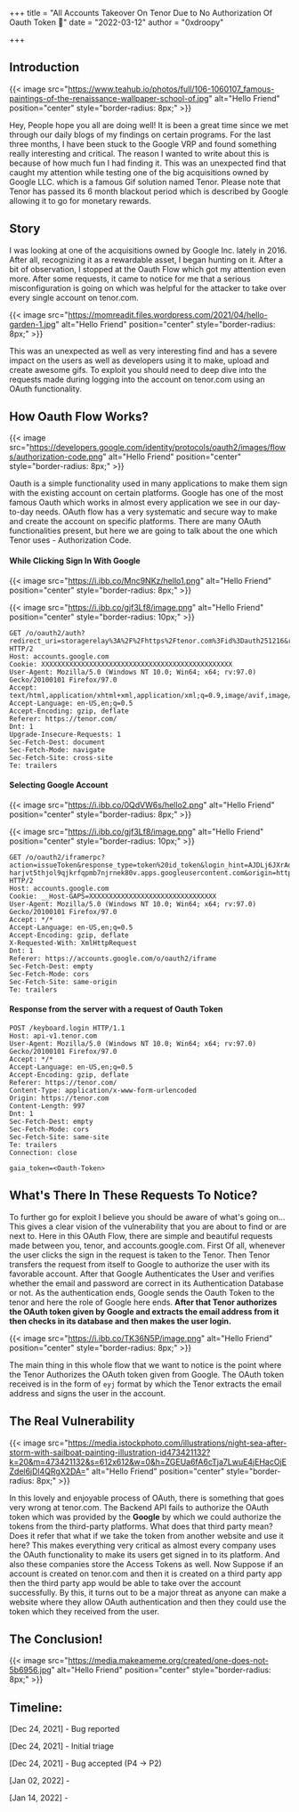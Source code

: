 +++
title = "All Accounts Takeover On Tenor Due to No Authorization Of Oauth Token 🍁"
date = "2022-03-12"
author = "0xdroopy"


+++

## Introduction 
{{< image src="https://www.teahub.io/photos/full/106-1060107_famous-paintings-of-the-renaissance-wallpaper-school-of.jpg" alt="Hello Friend" position="center" style="border-radius: 8px;" >}}

Hey, People hope you all are doing well! It is been a great time since we met through our daily blogs of my findings on certain programs. For the last three months, I have been stuck to the Google VRP and found something really interesting and critical. The reason I wanted to write about this is because of how much fun I had finding it. This was an unexpected find that caught my attention while testing one of the big acquisitions owned by Google LLC. which is a famous Gif solution named Tenor.
Please note that Tenor has passed its 6 month blackout period which is described by Google allowing it to go for monetary rewards.
## Story


I was looking at one of the acquisitions owned by Google Inc. lately in 2016. After all, recognizing it as a rewardable asset, I began hunting on it. After a bit of observation, I stopped at the Oauth Flow which got my attention even more. After some requests, it came to notice for me that a serious misconfiguration is going on which was helpful for the attacker to take over every single account on tenor.com.

{{< image src="https://momreadit.files.wordpress.com/2021/04/hello-garden-1.jpg" alt="Hello Friend" position="center" style="border-radius: 8px;" >}}

This was an unexpected as well as very interesting find and has a severe impact on the users as well as developers using it to make, upload and create awesome gifs. To exploit you should need to deep dive into the requests made during logging into the account on tenor.com using an OAuth functionality. 

## How Oauth Flow Works?

{{< image src="https://developers.google.com/identity/protocols/oauth2/images/flows/authorization-code.png" alt="Hello Friend" position="center" style="border-radius: 8px;" >}}

Oauth is a simple functionality used in many applications to make them sign with the existing account on certain platforms. Google has one of the most famous Oauth which works in almost every application we see in our day-to-day needs. OAuth flow has a very systematic and secure way to make and create the account on specific platforms. There are many OAuth functionalities present, but here we are going to talk about the one which Tenor uses - Authorization Code. 
#### While Clicking Sign In With Google
{{< image src="https://i.ibb.co/Mnc9NKz/hello1.png" alt="Hello Friend" position="center" style="border-radius: 8px;" >}}

{{< image src="https://i.ibb.co/gjf3Lf8/image.png" alt="Hello Friend" position="center" style="border-radius: 10px;" >}}

```HTTP
GET /o/oauth2/auth?redirect_uri=storagerelay%3A%2F%2Fhttps%2Ftenor.com%3Fid%3Dauth251216&response_type=permission%20id_token&scope=email%20https%3A%2F%2Fwww.googleapis.com%2Fauth%2Ftenor&openid.realm=&include_granted_scopes=true&client_id=XXXXXXXXXXXXXXXXXXXXXX HTTP/2
Host: accounts.google.com
Cookie: XXXXXXXXXXXXXXXXXXXXXXXXXXXXXXXXXXXXXXXXXXXXXXXX
User-Agent: Mozilla/5.0 (Windows NT 10.0; Win64; x64; rv:97.0) Gecko/20100101 Firefox/97.0
Accept: text/html,application/xhtml+xml,application/xml;q=0.9,image/avif,image/webp,*/*;q=0.8
Accept-Language: en-US,en;q=0.5
Accept-Encoding: gzip, deflate
Referer: https://tenor.com/
Dnt: 1
Upgrade-Insecure-Requests: 1
Sec-Fetch-Dest: document
Sec-Fetch-Mode: navigate
Sec-Fetch-Site: cross-site
Te: trailers
```

#### Selecting Google Account

{{< image src="https://i.ibb.co/0QdVW6s/hello2.png" alt="Hello Friend" position="center" style="border-radius: 8px;" >}}

{{< image src="https://i.ibb.co/gjf3Lf8/image.png" alt="Hello Friend" position="center" style="border-radius: 10px;" >}}

```HTTP
GET /o/oauth2/iframerpc?action=issueToken&response_type=token%20id_token&login_hint=AJDLj6JXrAdwGc8b9pldZZaLHnjbRv3xVIz49lxCkoyi6HA9WkOQWbSqF0MrONvcPKEhKZWphhY294SMOezVRY7_j32MAaN6SQ&client_id=598652403343-harjvt5thjol9qjkrfqpmb7njrnek80v.apps.googleusercontent.com&origin=https%3A%2F%2Ftenor.com&scope=email%20https%3A%2F%2Fwww.googleapis.com%2Fauth%2Ftenor&ss_domain=https%3A%2F%2Ftenor.com&include_granted_scopes=true HTTP/2
Host: accounts.google.com
Cookie: __Host-GAPS=XXXXXXXXXXXXXXXXXXXXXXXXXXXXXXXX
User-Agent: Mozilla/5.0 (Windows NT 10.0; Win64; x64; rv:97.0) Gecko/20100101 Firefox/97.0
Accept: */*
Accept-Language: en-US,en;q=0.5
Accept-Encoding: gzip, deflate
X-Requested-With: XmlHttpRequest
Dnt: 1
Referer: https://accounts.google.com/o/oauth2/iframe
Sec-Fetch-Dest: empty
Sec-Fetch-Mode: cors
Sec-Fetch-Site: same-origin
Te: trailers
```

#### Response from the server with a request of Oauth Token

```http
POST /keyboard.login HTTP/1.1
Host: api-v1.tenor.com
User-Agent: Mozilla/5.0 (Windows NT 10.0; Win64; x64; rv:97.0) Gecko/20100101 Firefox/97.0
Accept: */*
Accept-Language: en-US,en;q=0.5
Accept-Encoding: gzip, deflate
Referer: https://tenor.com/
Content-Type: application/x-www-form-urlencoded
Origin: https://tenor.com
Content-Length: 997
Dnt: 1
Sec-Fetch-Dest: empty
Sec-Fetch-Mode: cors
Sec-Fetch-Site: same-site
Te: trailers
Connection: close

gaia_token=<Oauth-Token>
```

## What's There In These Requests To Notice?

To further go for exploit I believe you should be aware of what's going on... This gives a clear vision of the vulnerability that you are about to find or are next to. Here in this OAuth Flow, there are simple and beautiful requests made between you, tenor, and accounts.google.com. First Of all, whenever the user clicks the sign in the request is taken to the Tenor. Then Tenor transfers the request from itself to Google to authorize the user with its favorable account. After that Google Authenticates the User and verifies whether the email and password are correct in its Authentication Database or not. As the authentication ends, Google sends the Oauth Token to the tenor and here the role of Google here ends. **After that Tenor authorizes the OAuth token given by Google and extracts the email address from it then checks in its database and then makes the user login.** 

{{< image src="https://i.ibb.co/TK36N5P/image.png" alt="Hello Friend" position="center" style="border-radius: 8px;" >}}

The main thing in this whole flow that we want to notice is the point where the Tenor Authorizes the OAuth token given from Google. The OAuth token received is in the form of `eyj` format by which the Tenor extracts the email address and signs the user in the account.



## The Real Vulnerability

{{< image src="https://media.istockphoto.com/illustrations/night-sea-after-storm-with-sailboat-painting-illustration-id473421132?k=20&m=473421132&s=612x612&w=0&h=ZGEUa6fA6cTja7LwuE4jEHacOjEZdel6jDl4QRgX2DA=" alt="Hello Friend" position="center" style="border-radius: 8px;" >}}

In this lovely and enjoyable process of OAuth, there is something that goes very wrong at tenor.com. The Backend API fails to authorize the OAuth token which was provided by the **Google** by which we could authorize the tokens from the third-party platforms. What does that third party mean? Does it refer that what if we take the token from another website and use it here? This makes everything very critical as almost every company uses the OAuth functionality to make its users get signed in to its platform. And also these companies store the Access Tokens as well. Now Suppose if an account is created on tenor.com and then it is created on a third party app then the third party app would be able to take over the account successfully. By this, it turns out to be a major threat as anyone can make a website where they allow OAuth authentication and then they could use the token which they received from the user.




## The Conclusion!

{{< image src="https://media.makeameme.org/created/one-does-not-5b6956.jpg" alt="Hello Friend" position="center" style="border-radius: 8px;" >}}




## Timeline:

[Dec 24, 2021] - Bug reported

[Dec 24, 2021] - Initial triage

[Dec 24, 2021] - Bug accepted (P4 -> P2)

[Jan 02, 2022] - 

[Jan 14, 2022] - 
